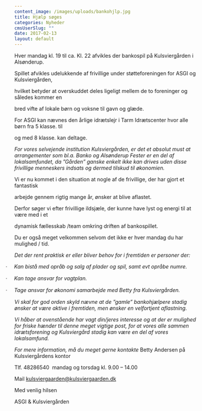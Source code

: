 ```yaml
---
content_image: /images/uploads/bankohjlp.jpg
title: Hjælp søges
categories: Nyheder
cmsUserSlug: ""
date: 2017-02-13 
layout: default
---
```



<p class=MsoNormal>Hver mandag kl. 19 til ca. Kl. 22 afvikles der bankospil på
Kulsviergården i Alsønderup.<o:p></o:p></p>

<p class=MsoNormal>Spillet afvikles udelukkende af frivillige under
støtteforeningen for ASGI og Kulsviergården, <o:p></o:p></p>

<p class=MsoNormal>hvilket betyder at overskuddet deles ligeligt mellem de to
foreninger og således kommer en <o:p></o:p></p>

<p class=MsoNormal>bred vifte af lokale børn og voksne til gavn og glæde.<o:p></o:p></p>

<p class=MsoNormal>For ASGI kan nævnes den årlige idrætslejr i Tarm
Idrætscenter hvor alle børn fra 5 klasse. til<o:p></o:p></p>

<p class=MsoNormal>og med 8 klasse. kan deltage.<o:p></o:p></p>

<p class=MsoNormal><i style='mso-bidi-font-style:normal'>For vores selvejende
institution Kulsviergården, er det et absolut must at arrangementer som bl.a.
Banko og Alsønderup Fester er en del af lokalsamfundet, da ”Gården” ganske
enkelt ikke kan drives uden disse frivillige menneskers indsats og dermed
tilskud til økonomien.<o:p></o:p></i></p>

<p class=MsoNormal>Vi er nu kommet i den situation at nogle af de frivillige,
der har gjort et fantastisk<o:p></o:p></p>

<p class=MsoNormal>arbejde gennem rigtig mange år, ønsker at blive aflastet.<o:p></o:p></p>

<p class=MsoNormal>Derfor søger vi efter frivillige ildsjæle, der kunne have
lyst og energi til at være med i et<o:p></o:p></p>

<p class=MsoNormal>dynamisk fællesskab /team omkring driften af bankospillet.<o:p></o:p></p>

<p class=MsoNormal>Du er også meget velkommen selvom det ikke er hver mandag du
har mulighed / tid. <o:p></o:p></p>

<p class=MsoNormal><i style='mso-bidi-font-style:normal'>Det der rent praktisk
er eller bliver behov for i fremtiden er personer der:<o:p></o:p></i></p>

<p class=MsoListParagraphCxSpFirst style='text-indent:-18.0pt;mso-list:l0 level1 lfo1'><![if !supportLists]><span
style='font-family:Symbol;mso-fareast-font-family:Symbol;mso-bidi-font-family:
Symbol'><span style='mso-list:Ignore'>·<span style='font:7.0pt "Times New Roman"'>&nbsp;&nbsp;&nbsp;&nbsp;&nbsp;&nbsp;&nbsp;
</span></span></span><![endif]><i style='mso-bidi-font-style:normal'>Kan bistå
med opråb og salg af plader og spil, samt evt opråbe numre.<o:p></o:p></i></p>

<p class=MsoListParagraphCxSpMiddle style='text-indent:-18.0pt;mso-list:l0 level1 lfo1'><![if !supportLists]><span
style='font-family:Symbol;mso-fareast-font-family:Symbol;mso-bidi-font-family:
Symbol'><span style='mso-list:Ignore'>·<span style='font:7.0pt "Times New Roman"'>&nbsp;&nbsp;&nbsp;&nbsp;&nbsp;&nbsp;&nbsp;
</span></span></span><![endif]><i style='mso-bidi-font-style:normal'>Kan tage
ansvar for vagtplan.<o:p></o:p></i></p>

<p class=MsoListParagraphCxSpLast style='text-indent:-18.0pt;mso-list:l0 level1 lfo1'><![if !supportLists]><span
style='font-family:Symbol;mso-fareast-font-family:Symbol;mso-bidi-font-family:
Symbol'><span style='mso-list:Ignore'>·<span style='font:7.0pt "Times New Roman"'>&nbsp;&nbsp;&nbsp;&nbsp;&nbsp;&nbsp;&nbsp;
</span></span></span><![endif]><i style='mso-bidi-font-style:normal'>Tage
ansvar for økonomi samarbejde med Betty fra Kulsviergården.<o:p></o:p></i></p>

<p class=MsoNormal><i style='mso-bidi-font-style:normal'>Vi skal for god orden
skyld nævne at de ”gamle” bankohjælpere stadig ønsker at være aktive i
fremtiden, men ønsker en velfortjent aflastning.<o:p></o:p></i></p>

<p class=MsoNormal><i style='mso-bidi-font-style:normal'>Vi håber at
ovenstående har vagt din/jeres interesse og at der er mulighed for friske
hænder til denne meget vigtige post, for at vores alle sammen idrætsforening og
Kulsviergård stadig kan være en del af vores lokalsamfund.<o:p></o:p></i></p>

<p class=MsoNormal><i style='mso-bidi-font-style:normal'>For mere information,
må du meget gerne kontakte </i>Betty Andersen på Kulsviergårdens kontor<o:p></o:p></p>

<p class=MsoNormal>Tlf. 48286540<span style='mso-spacerun:yes'>  </span>mandag
og torsdag kl. 9.00 – 14.00<o:p></o:p></p>

<p class=MsoNormal>Mail <a href="mailto:kulsviergaarden@kulsviergaarden.dk">kulsviergaarden@kulsviergaarden.dk</a><span
class=MsoHyperlink><o:p></o:p></span></p>

<p class=MsoNormal><span class=MsoHyperlink>Med venlig hilsen<o:p></o:p></span></p>

<p class=MsoNormal><span class=MsoHyperlink>ASGI &amp; Kulsviergården</span><o:p></o:p></p>

<!--EndFragment-->
</body>

</html>
